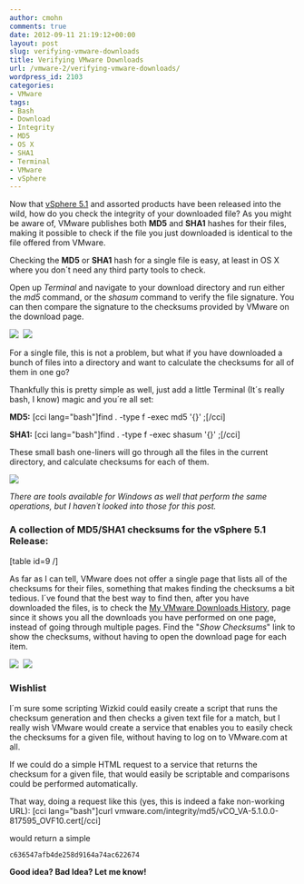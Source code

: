 ```yaml
---
author: cmohn
comments: true
date: 2012-09-11 21:19:12+00:00
layout: post
slug: verifying-vmware-downloads
title: Verifying VMware Downloads
url: /vmware-2/verifying-vmware-downloads/
wordpress_id: 2103
categories:
- VMware
tags:
- Bash
- Download
- Integrity
- MD5
- OS X
- SHA1
- Terminal
- VMware
- vSphere
---
```


Now that [vSphere 5.1](http://www.vmware.com/products/datacenter-virtualization/vsphere/index.html) and assorted products have been released into the wild, how do you check the integrity of your downloaded file? As you might be aware of, VMware publishes both **MD5** and **SHA1** hashes for their files, making it possible to check if the file you just downloaded is identical to the file offered from VMware.

Checking the **MD5** or **SHA1** hash for a single file is easy, at least in OS X where you don´t need any third party tools to check.

Open up _Terminal_ and navigate to your download directory and run either the _md5_ command, or the _shasum_ command to verify the file signature. You can then compare the signature to the checksums provided by VMware on the download page.

[![](http://vninja.net/wordpress/wp-content/uploads/2012/09/VerifyingDownloads-1-300x131.png)](http://vninja.net/wordpress/wp-content/uploads/2012/09/VerifyingDownloads-1.png)  [![](http://vninja.net/wordpress/wp-content/uploads/2012/09/VerifyingDownloads-21-300x57.png)](http://vninja.net/wordpress/wp-content/uploads/2012/09/VerifyingDownloads-21.png)

For a single file, this is not a problem, but what if you have downloaded a bunch of files into a directory and want to calculate the checksums for all of them in one go?

Thankfully this is pretty simple as well, just add a little Terminal (It´s really bash, I know) magic and you´re all set:

**MD5:**
[cci lang="bash"]find . -type f -exec md5 '{}' \;[/cci]

**SHA1:**
[cci lang="bash"]find . -type f -exec shasum '{}' \;[/cci]

These small bash one-liners will go through all the files in the current directory, and calculate checksums for each of them.

[![](http://vninja.net/wordpress/wp-content/uploads/2012/09/VerifyingDownloads-3-300x131.png)](http://vninja.net/wordpress/wp-content/uploads/2012/09/VerifyingDownloads-3.png)

_There are tools available for Windows as well that perform the same operations, but I haven´t looked into those for this post._


### A collection of MD5/SHA1 checksums for the vSphere 5.1 Release:


[table id=9 /]



As far as I can tell, VMware does not offer a single page that lists all of the checksums for their files, something that makes finding the checksums a bit tedious. I´ve found that the best way to find then, after you have downloaded the files, is to check the [My VMware Downloads History](https://my.vmware.com/group/vmware/my-downloads), page since it shows you all the downloads you have performed on one page, instead of going through multiple pages. Find the "_Show Checksums_" link to show the checksums, without having to open the download page for each item.

[![](http://vninja.net/wordpress/wp-content/uploads/2012/09/VerifyingDownloads-4-300x156.png)](http://vninja.net/wordpress/wp-content/uploads/2012/09/VerifyingDownloads-4.png)  [![](http://vninja.net/wordpress/wp-content/uploads/2012/09/VerifyingDownloads-5-300x176.png)](http://vninja.net/wordpress/wp-content/uploads/2012/09/VerifyingDownloads-5.png)


### Wishlist


I´m sure some scripting Wizkid could easily create a script that runs the checksum generation and then checks a given text file for a match, but I really wish VMware would create a service that enables you to easily check the checksums for a given file, without having to log on to VMware.com at all.

If we could do a simple HTML request to a service that returns the checksum for a given file, that would easily be scriptable and comparisons could be performed automatically.

That way, doing a request like this (yes, this is indeed a fake non-working URL):
[cci lang="bash"]curl vmware.com/integrity/md5/vCO_VA-5.1.0.0-817595_OVF10.cert[/cci]

would return a simple

    
    c636547afb4de258d9164a74ac622674


**Good idea? Bad Idea? Let me know!**
